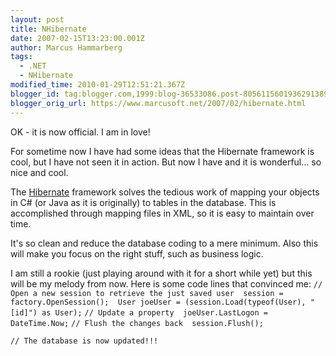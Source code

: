 ```yaml
---
layout: post
title: NHibernate
date: 2007-02-15T13:23:00.001Z
author: Marcus Hammarberg
tags:
  - .NET
  - NHibernate
modified_time: 2010-01-29T12:51:21.367Z
blogger_id: tag:blogger.com,1999:blog-36533086.post-8056115601936291389
blogger_orig_url: https://www.marcusoft.net/2007/02/hibernate.html
---
```


OK - it is now official. I am in love!

For sometime now I have had some ideas that the Hibernate framework is
cool, but I have not seen it in action. But now I have and it is
wonderful... so nice and cool.

The [Hibernate](http://www.hibernate.org/) framework solves the tedious
work of mapping your objects in C# (or Java as it is originally) to
tables in the database. This is accomplished through mapping files in
XML, so it is easy to maintain over time.

It's so clean and reduce the database coding to a mere minimum. Also
this will make you focus on the right stuff, such as business logic.

I am still a rookie (just playing around with it for a short while yet)
but this will be my melody from now. Here is some code lines that
convinced me:
`// Open a new session to retrieve the just saved user  session = factory.OpenSession();  User joeUser = (session.Load(typeof(User), "[id]") as User);`
`// Update a property  joeUser.LastLogon = DateTime.Now;`
`// Flush the changes back  session.Flush();`

`// The database is now updated!!!`
